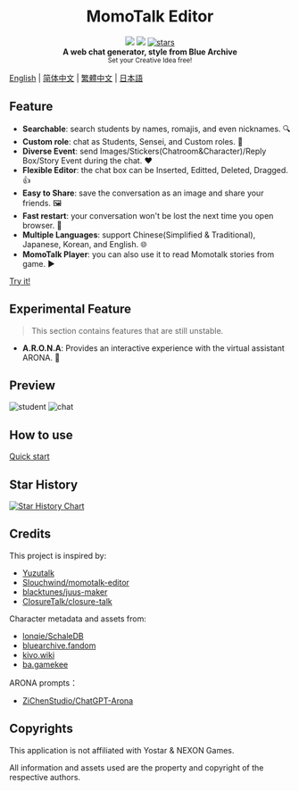 <h1 align="center">MomoTalk Editor</h1>

<div align="center">
    <img src="https://img.shields.io/github/last-commit/u1805/momotalk/main">
    <img src="https://img.shields.io/github/languages/top/U1805/momotalk" >
    <a href="https://star-history.com/#U1805/momotalk"> 
      <img src="https://img.shields.io/github/stars/U1805/momotalk" alt="stars"> 
    </a>
</div>

<div align="center">
  <strong>A web chat generator, style from Blue Archive</strong><br>
  <sub>Set your Creative Idea free!</sub>
</div>

[English](./README.md) | [简体中文](./docs/README-zh_cn.md) | [繁體中文](./docs/README-zh_tw.md) | [日本語](./docs/README-ja.md)


## Feature

- **Searchable**: search students by names, romajis, and even nicknames. 🔍️
- **Custom role**: chat as Students, Sensei, and Custom roles. 🎅
- **Diverse Event**: send Images/Stickers(Chatroom&Character)/Reply Box/Story Event during the chat. ❤️
- **Flexible Editor**: the chat box can be Inserted, Editted, Deleted, Dragged. 👍
- **Easy to Share**: save the conversation as an image and share your friends. 🖼️
- **Fast restart**: your conversation won't be lost the next time you open browser. 📌
- **Multiple Languages**: support Chinese(Simplified & Traditional), Japanese, Korean, and English. 🌐
- **MomoTalk Player**: you can also use it to read Momotalk stories from game. ▶️

[Try it!](https://u1805.github.io/momotalk)

## Experimental Feature

> This section contains features that are still unstable.

- **A.R.O.N.A**: Provides an interactive experience with the virtual assistant ARONA. 💬

## Preview

![student](./docs/assets/演示1.webp)
![chat](./docs/assets/演示2.webp)

## How to use

[Quick start](./docs/How-to-use.md)

## Star History

[![Star History Chart](https://api.star-history.com/svg?repos=U1805/momotalk)](https://star-history.com/#U1805/momotalk)

## Credits

This project is inspired by:

- [Yuzutalk](https://www.yuzutalk.net/)
- [Slouchwind/momotalk-editor](https://github.com/Slouchwind/momotalk-editor)
- [blacktunes/juus-maker](https://github.com/blacktunes/juus-maker)
- [ClosureTalk/closure-talk](https://github.com/ClosureTalk/closure-talk)

Character metadata and assets from:

- [lonqie/SchaleDB](https://github.com/lonqie/SchaleDB)
- [bluearchive.fandom](https://bluearchive.fandom.com)
- [kivo.wiki](https://kivo.wiki/)
- [ba.gamekee](https://ba.gamekee.com/)

ARONA prompts：

- [ZiChenStudio/ChatGPT-Arona](https://github.com/ZiChenStudio/ChatGPT-Arona)

## Copyrights

This application is not affiliated with Yostar & NEXON Games. 

All information and assets used are the property and copyright of the respective authors.
